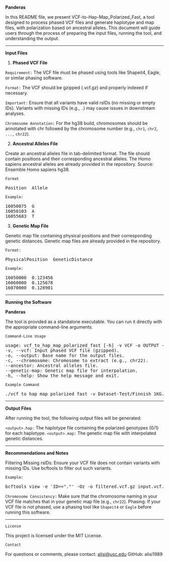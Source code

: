 **Panderas**

In this README file, we present VCF-to-Hap-Map_Polarized_Fast, a tool designed to process phased VCF files and generate haplotype and map files, with polarization based on ancestral alleles. This document will guide users through the process of preparing the input files, running the tool, and understanding the output.

---

**Input Files**

1. **Phased VCF File**

`Requirement:` The VCF file must be phased using tools like Shapeit4, Eagle, or similar phasing software.

`Format:` The VCF should be gzipped (.vcf.gz) and properly indexed if necessary.

`Important:` Ensure that all variants have valid rsIDs (no missing or empty IDs). Variants with missing IDs (e.g., `.`) may cause issues in downstream analyses.

`Chromosome Annotation:` For the hg38 build, chromosomes should be annotated with chr followed by the chromosome number (e.g., `chr1`, `chr2`, `...,` `chr22`).

2. **Ancestral Alleles File**

Create an ancestral alleles file in tab-delimited format. The file should contain positions and their corresponding ancestral alleles.
The Homo sapiens ancestral alleles are already provided in the repository. Source: Ensemble Homo sapiens hg38. 

`Format`

<pre>
Position  Allele
</pre>

`Example:`

<pre>
16050075  G
16050103  A
16055683  T
</pre>

3. **Genetic Map File**

Genetic map file containing physical positions and their corresponding genetic distances.
Genetic map files are already provided in the repository. 

`Format:`

<pre>
PhysicalPosition  GeneticDistance
</pre>
  
`Example:`

<pre>
16050000  0.123456
16060000  0.125678
16070000  0.128901
</pre>

---

**Running the Software**

 **Panderas**

The tool is provided as a standalone executable. You can run it directly with the appropriate command-line arguments.

`Command-Line Usage`

<pre>
usage: vcf_to_hap_map_polarized_fast [-h] -v VCF -o OUTPUT -c CHROMOSOME --ancestor ANCESTOR --genetic-map GENETIC_MAP
-v, --vcf: Input phased VCF file (gzipped).
-o, --output: Base name for the output files.
-c, --chromosome: Chromosome to extract (e.g., chr22).
--ancestor: Ancestral alleles file.
--genetic-map: Genetic map file for interpolation.
-h, --help: Show the help message and exit.
</pre>

`Example Command`
<pre>
./vcf_to_hap_map_polarized_fast -v Dataset-Test/Finnish_1KG.vcf.gz -c chr2 --ancestor Ancestor-Alleles/ancestor_alleles_chr2.txt --genetic-map Genetic-Map/genetic_map_chr2.txt -o Output/Finnish_chr2
</pre>

---

**Output Files**

After running the tool, the following output files will be generated:

`<output>.hap:` The haplotype file containing the polarized genotypes (0/1) for each haplotype.
`<output>.map:` The genetic map file with interpolated genetic distances.

---

**Recommendations and Notes**

Filtering Missing rsIDs: Ensure your VCF file does not contain variants with missing IDs. Use bcftools to filter out such variants.

`Example:`

<pre>
bcftools view -e 'ID=="."' -Oz -o filtered.vcf.gz input.vcf.gz
</pre>

`Chromosome Consistency:`
Make sure that the chromosome naming in your VCF file matches that in your genetic map file (e.g., `chr22`).
Phasing: If your VCF file is not phased, use a phasing tool like `Shapeit4` or `Eagle` before running this software.

---

`License`

This project is licensed under the MIT License.

`Contact`

For questions or comments, please contact:
alisi@usc.edu
GitHub: alisi1989
